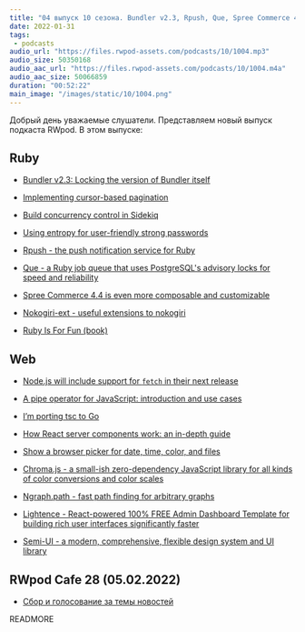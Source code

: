 ```yaml
---
title: "04 выпуск 10 сезона. Bundler v2.3, Rpush, Que, Spree Commerce 4.4, Nokogiri-ext, Chroma.js, Ngraph.path и прочее"
date: 2022-01-31
tags:
 - podcasts
audio_url: "https://files.rwpod-assets.com/podcasts/10/1004.mp3"
audio_size: 50350168
audio_aac_url: "https://files.rwpod-assets.com/podcasts/10/1004.m4a"
audio_aac_size: 50066859
duration: "00:52:22"
main_image: "/images/static/10/1004.png"
---
```


Добрый день уважаемые слушатели. Представляем новый выпуск подкаста RWpod. В этом выпуске:

## Ruby

 - [Bundler v2.3: Locking the version of Bundler itself](https://bundler.io/blog/2022/01/23/bundler-v2-3.html)
 - [Implementing cursor-based pagination](https://www.mrinmoydas.com/blog/2022/01/26/cursor-based-pagination-with-uuids.html)
 - [Build concurrency control in Sidekiq](https://longliveruby.com/articles/build-your-own-concurrency-control-in-sidekiq)
 - [Using entropy for user-friendly strong passwords](https://planetscale.com/blog/using-entropy-for-user-friendly-strong-passwords)


 - [Rpush - the push notification service for Ruby](https://github.com/rpush/rpush)
 - [Que - a Ruby job queue that uses PostgreSQL's advisory locks for speed and reliability](https://github.com/que-rb/que)
 - [Spree Commerce 4.4 is even more composable and customizable](https://spreecommerce.org/spree-commerce-4-4-is-even-more-composable-and-customizable)
 - [Nokogiri-ext - useful extensions to nokogiri](https://github.com/postmodern/nokogiri-ext)
 - [Ruby Is For Fun (book)](https://github.com/ro31337/rubyisforfun)

## Web

 - [Node.js will include support for `fetch` in their next release](https://github.com/nodejs/node/pull/41749)
 - [A pipe operator for JavaScript: introduction and use cases](https://2ality.com/2022/01/pipe-operator.html)
 - [I’m porting tsc to Go](https://kdy1.dev/posts/2022/1/tsc-go)
 - [How React server components work: an in-depth guide](https://blog.plasmic.app/posts/how-react-server-components-work/)
 - [Show a browser picker for date, time, color, and files](https://developer.chrome.com/blog/show-picker/)


 - [Chroma.js - a small-ish zero-dependency JavaScript library for all kinds of color conversions and color scales](https://vis4.net/chromajs/)
 - [Ngraph.path - fast path finding for arbitrary graphs](https://github.com/anvaka/ngraph.path)
 - [Lightence - React-powered 100% FREE Admin Dashboard Template for building rich user interfaces significantly faster](https://github.com/altence/lightence-admin)
 - [Semi-UI - a modern, comprehensive, flexible design system and UI library](https://github.com/DouyinFE/semi-design)

## RWpod Cafe 28 (05.02.2022)

 - [Сбор и голосование за темы новостей](https://github.com/rwpod/cafe-discussions/discussions/13)

READMORE

